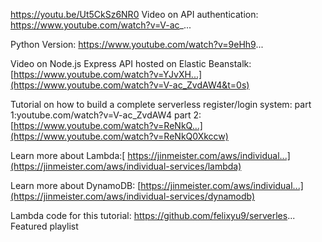 https://youtu.be/Ut5CkSz6NR0
Video on API authentication: https://www.youtube.com/watch?v=V-ac_...

Python Version: https://www.youtube.com/watch?v=9eHh9...

Video on Node.js Express API hosted on Elastic Beanstalk: [https://www.youtube.com/watch?v=YJvXH...](https://www.youtube.com/watch?v=V-ac_ZvdAW4&t=0s)

Tutorial on how to build a complete serverless register/login system:
part 1:youtube.com/watch?v=V-ac_ZvdAW4
part 2: [https://www.youtube.com/watch?v=ReNkQ...](https://www.youtube.com/watch?v=ReNkQ0Xkccw)

Learn more about Lambda:[ https://jinmeister.com/aws/individual...](https://jinmeister.com/aws/individual-services/lambda)


Learn more about DynamoDB: [https://jinmeister.com/aws/individual...](https://jinmeister.com/aws/individual-services/dynamodb)


Lambda code for this tutorial: https://github.com/felixyu9/serverles...
Featured playlist

